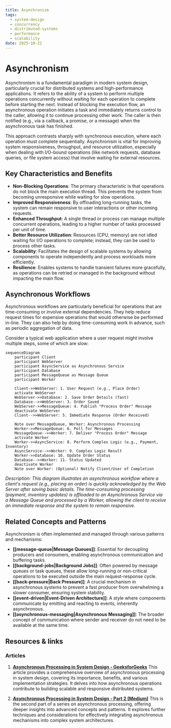 ```yaml
---
title: Asynchronism
tags:
  - system-design
  - concurrency
  - distributed-systems
  - performance
  - scalability
date: 2025-10-22
---
```


# Asynchronism

Asynchronism is a fundamental paradigm in modern system design, particularly crucial for distributed systems and high-performance applications. It refers to the ability of a system to perform multiple operations concurrently without waiting for each operation to complete before starting the next. Instead of blocking the execution flow, an asynchronous operation initiates a task and immediately returns control to the caller, allowing it to continue processing other work. The caller is then notified (e.g., via a callback, a promise, or a message) when the asynchronous task has finished.

This approach contrasts sharply with synchronous execution, where each operation must complete sequentially. Asynchronism is vital for improving system responsiveness, throughput, and resource utilization, especially when dealing with I/O-bound operations (like network requests, database queries, or file system access) that involve waiting for external resources.

## Key Characteristics and Benefits

-   **Non-Blocking Operations**: The primary characteristic is that operations do not block the main execution thread. This prevents the system from becoming unresponsive while waiting for slow operations.
-   **Improved Responsiveness**: By offloading long-running tasks, the system can remain responsive to user interactions or other incoming requests.
-   **Enhanced Throughput**: A single thread or process can manage multiple concurrent operations, leading to a higher number of tasks processed per unit of time.
-   **Better Resource Utilization**: Resources (CPU, memory) are not idled waiting for I/O operations to complete; instead, they can be used to process other tasks.
-   **Scalability**: Facilitates the design of scalable systems by allowing components to operate independently and process workloads more efficiently.
-   **Resilience**: Enables systems to handle transient failures more gracefully, as operations can be retried or managed in the background without impacting the main flow.

## Asynchronous Workflows

Asynchronous workflows are particularly beneficial for operations that are time-consuming or involve external dependencies. They help reduce request times for expensive operations that would otherwise be performed in-line. They can also help by doing time-consuming work in advance, such as periodic aggregation of data.

Consider a typical web application where a user request might involve multiple steps, some of which are slow:

```mermaid
sequenceDiagram
    participant Client
    participant WebServer
    participant AsyncService as Asynchronous Service
    participant Database
    participant MessageQueue as Message Queue
    participant Worker

    Client->>WebServer: 1. User Request (e.g., Place Order)
    activate WebServer
    WebServer->>Database: 2. Save Order Details (fast)
    Database-->>WebServer: 3. Order Saved
    WebServer->>MessageQueue: 4. Publish "Process Order" Message
    deactivate WebServer
    Client-->>WebServer: 5. Immediate Response (Order Received)

    Note over MessageQueue, Worker: Asynchronous Processing
    Worker->>MessageQueue: 6. Poll for Messages
    MessageQueue-->>Worker: 7. Deliver "Process Order" Message
    activate Worker
    Worker->>AsyncService: 8. Perform Complex Logic (e.g., Payment, Inventory)
    AsyncService-->>Worker: 9. Complex Logic Result
    Worker->>Database: 10. Update Order Status
    Database-->>Worker: 11. Status Updated
    deactivate Worker
    Note over Worker: (Optional) Notify Client/User of Completion
```
*Description: This diagram illustrates an asynchronous workflow where a client's request (e.g., placing an order) is quickly acknowledged by the Web Server after saving basic details. The time-consuming processing (payment, inventory updates) is offloaded to an Asynchronous Service via a Message Queue and processed by a Worker, allowing the client to receive an immediate response and the system to remain responsive.*

## Related Concepts and Patterns

Asynchronism is often implemented and managed through various patterns and mechanisms:

-   **[[message-queue|Message Queues]]**: Essential for decoupling producers and consumers, enabling asynchronous communication and buffering tasks.
-   **[[background-jobs|Background Jobs]]**: Often powered by message queues or task queues, these allow long-running or non-critical operations to be executed outside the main request-response cycle.
-   **[[back-pressure|Back Pressure]]**: A crucial mechanism in asynchronous systems to prevent a fast producer from overwhelming a slower consumer, ensuring system stability.
-   **[[event-driven|Event-Driven Architecture]]**: A style where components communicate by emitting and reacting to events, inherently asynchronous.
-   **[[asynchronous-messaging|Asynchronous Messaging]]**: The broader concept of communication where sender and receiver do not need to be available at the same time.

## Resources & links

### Articles

1.  **[Asynchronous Processing in System Design - GeeksforGeeks](https://www.geeksforgeeks.org/system-design/asynchronous-processing-in-system-design/)**
    This article provides a comprehensive overview of asynchronous processing in system design, covering its importance, benefits, and various implementation strategies. It delves into how asynchronous operations contribute to building scalable and responsive distributed systems.

2.  **[Asynchronous Processing in System Design - Part 2 (Medium)](https://medium.com/@kiranvutukuri/asynchronous-processing-in-system-design-part-22-56c821477286)**
    This is the second part of a series on asynchronous processing, offering deeper insights into advanced concepts and patterns. It explores further techniques and considerations for effectively integrating asynchronous mechanisms into complex system architectures.